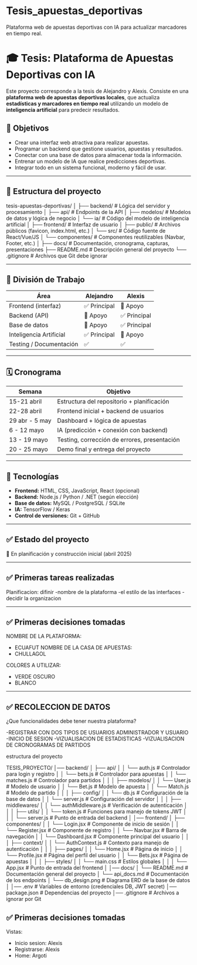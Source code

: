# Tesis_apuestas_deportivas
Plataforma web de apuestas deportivas con IA para actualizar marcadores en tiempo real.

# 🎓 Tesis: Plataforma de Apuestas Deportivas con IA

Este proyecto corresponde a la tesis de Alejandro y Alexis. Consiste en una **plataforma web de apuestas deportivas locales**, que actualiza **estadísticas y marcadores en tiempo real** utilizando un modelo de **inteligencia artificial** para predecir resultados.

## 📌 Objetivos
- Crear una interfaz web atractiva para realizar apuestas.
- Programar un backend que gestione usuarios, apuestas y resultados.
- Conectar con una base de datos para almacenar toda la información.
- Entrenar un modelo de IA que realice predicciones deportivas.
- Integrar todo en un sistema funcional, moderno y fácil de usar.

---
## 📁 Estructura del proyecto

tesis-apuestas-deportivas/
│
├── backend/                  # Lógica del servidor y procesamiento
│   ├── api/                  # Endpoints de la API
│   ├── modelos/              # Modelos de datos y lógica de negocio
│   └── ia/                   # Código del modelo de inteligencia artificial
│
├── frontend/                 # Interfaz de usuario
│   ├── public/               # Archivos públicos (favicon, index.html, etc.)
│   └── src/                  # Código fuente de React/Vue/JS
│       └── componentes/      # Componentes reutilizables (Navbar, Footer, etc.)
│
├── docs/                     # Documentación, cronograma, capturas, presentaciones
├── README.md                 # Descripción general del proyecto
└── .gitignore                # Archivos que Git debe ignorar

---

## 👥 División de Trabajo

| Área | Alejandro | Alexis |
|------|-----------|-----------|
| Frontend (interfaz) | ✅ Principal | 🔁 Apoyo |
| Backend (API) | 🔁 Apoyo | ✅ Principal |
| Base de datos | 🔁 Apoyo | ✅ Principal |
| Inteligencia Artificial | ✅ Principal | 🔁 Apoyo |
| Testing / Documentación | ✅ | ✅ |

---

## 🗓️ Cronograma

| Semana | Objetivo |
|--------|----------|
| 15-21 abril | Estructura del repositorio + planificación |
| 22-28 abril | Frontend inicial + backend de usuarios |
| 29 abr - 5 may | Dashboard + lógica de apuestas |
| 6 - 12 mayo | IA (predicción + conexión con backend) |
| 13 - 19 mayo | Testing, corrección de errores, presentación |
| 20 - 25 mayo | Demo final y entrega del proyecto |

---

## 🚀 Tecnologías

- **Frontend:** HTML, CSS, JavaScript, React (opcional)
- **Backend:** Node.js / Python / .NET (según elección)
- **Base de datos:** MySQL / PostgreSQL / SQLite
- **IA:** TensorFlow / Keras
- **Control de versiones:** Git + GitHub

---

## ✅ Estado del proyecto

📍 En planificación y construcción inicial (abril 2025)

---

## ✅ Primeras tareas realizadas

Planificacion: difinir 
               -nombre de la plataforma
               -el estilo de las interfaces
               -decidir la organizacion 

---

## ✅ Primeras decisiones tomadas

NOMBRE DE LA PLATAFORMA:
- ECUAFUT
NOMBRE DE LA CASA DE APUESTAS:
- CHULLAGOL

COLORES A UTILIZAR:
- VERDE OSCURO
- BLANCO
---


## ✅ RECOLECCION DE DATOS

¿Que funcionalidades debe tener nuestra plataforma?

-REGISTRAR CON DOS TIPOS DE USUARIOS ADMINISTRADOR Y USUARIO
-INICIO DE SESION
-VIZUALISACION DE ESTADISTICAS
-VIZUALISACION DE CRONOGRAMAS DE PARTIDOS 

estructura del proyecto

TESIS_PROYECTO/
│── backend/
│   ├── api/
│   │   └── auth.js       # Controlador para login y registro
│   │   └── bets.js       # Controlador para apuestas
│   │   └── matches.js    # Controlador para partidos
│   │
│   ├── modelos/
│   │   └── User.js       # Modelo de usuario
│   │   └── Bet.js        # Modelo de apuesta
│   │   └── Match.js      # Modelo de partido
│   │
│   ├── config/
│   │   └── db.js         # Configuración de la base de datos
│   │   └── server.js     # Configuración del servidor
│   │
│   ├── middlewares/
│   │   └── authMiddleware.js  # Verificación de autenticación
│   │
│   ├── utils/
│   │   └── token.js      # Funciones para manejo de tokens JWT
│   │
│   └── server.js         # Punto de entrada del backend
│
│── frontend/
│   ├── componentes/
│   │   └── Login.jsx     # Componente de inicio de sesión
│   │   └── Register.jsx  # Componente de registro
│   │   └── Navbar.jsx    # Barra de navegación
│   │   └── Dashboard.jsx # Componente principal del usuario
│   │
│   ├── context/
│   │   └── AuthContext.js # Contexto para manejo de autenticación
│   │
│   ├── pages/
│   │   └── Home.jsx      # Página de inicio
│   │   └── Profile.jsx   # Página del perfil del usuario
│   │   └── Bets.jsx      # Página de apuestas
│   │
│   ├── styles/
│   │   └── main.css      # Estilos globales
│   │
│   └── App.jsx           # Punto de entrada del frontend
│
│── docs/
│   └── README.md         # Documentación general del proyecto
│   └── api_docs.md       # Documentación de los endpoints
│   └── db_design.png     # Diagrama ERD de la base de datos
│
│── .env                  # Variables de entorno (credenciales DB, JWT secret)
│── package.json          # Dependencias del proyecto
│── .gitignore            # Archivos a ignorar por Git


## ✅ Primeras decisiones tomadas

Vistas: 
- Inicio sesion: Alexis
- Registrarse: Alexis
- Home: Argoti


